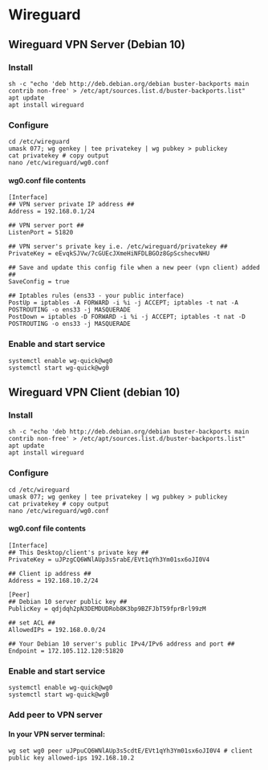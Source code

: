 # Wireguard

## Wireguard VPN Server (Debian 10)

### Install

```unix
sh -c "echo 'deb http://deb.debian.org/debian buster-backports main contrib non-free' > /etc/apt/sources.list.d/buster-backports.list"
apt update
apt install wireguard
```

### Configure

```unix
cd /etc/wireguard
umask 077; wg genkey | tee privatekey | wg pubkey > publickey
cat privatekey # copy output
nano /etc/wireguard/wg0.conf
```
#### wg0.conf file contents

```vim
[Interface]
## VPN server private IP address ##
Address = 192.168.0.1/24
 
## VPN server port ##
ListenPort = 51820
 
## VPN server's private key i.e. /etc/wireguard/privatekey ##
PrivateKey = eEvqkSJVw/7cGUEcJXmeHiNFDLBGOz8GpScshecvNHU
 
## Save and update this config file when a new peer (vpn client) added ##
SaveConfig = true

## Iptables rules (ens33 - your public interface)
PostUp = iptables -A FORWARD -i %i -j ACCEPT; iptables -t nat -A POSTROUTING -o ens33 -j MASQUERADE
PostDown = iptables -D FORWARD -i %i -j ACCEPT; iptables -t nat -D POSTROUTING -o ens33 -j MASQUERADE
```
### Enable and start service
```unix
systemctl enable wg-quick@wg0
systemctl start wg-quick@wg0
```

## Wireguard VPN Client (debian 10)

### Install

```unix
sh -c "echo 'deb http://deb.debian.org/debian buster-backports main contrib non-free' > /etc/apt/sources.list.d/buster-backports.list"
apt update
apt install wireguard
```

### Configure

```unix
cd /etc/wireguard
umask 077; wg genkey | tee privatekey | wg pubkey > publickey
cat privatekey # copy output
nano /etc/wireguard/wg0.conf
```
#### wg0.conf file contents

```vim
[Interface]
## This Desktop/client's private key ##
PrivateKey = uJPzgCQ6WNlAUp3s5rabE/EVt1qYh3Ym01sx6oJI0V4
 
## Client ip address ##
Address = 192.168.10.2/24
 
[Peer]
## Debian 10 server public key ##
PublicKey = qdjdqh2pN3DEMDUDRob8K3bp9BZFJbT59fprBrl99zM
 
## set ACL ##
AllowedIPs = 192.168.0.0/24
 
## Your Debian 10 server's public IPv4/IPv6 address and port ##
Endpoint = 172.105.112.120:51820
```
### Enable and start service
```unix
systemctl enable wg-quick@wg0
systemctl start wg-quick@wg0
```

### Add peer to VPN server
#### In your VPN server terminal:

```unix
wg set wg0 peer uJPpuCQ6WNlAUp3s5cdtE/EVt1qYh3Ym01sx6oJI0V4 # client public key allowed-ips 192.168.10.2
```
